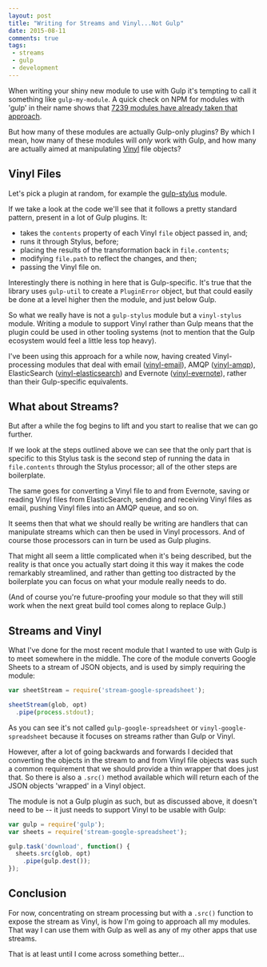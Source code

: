 ```yaml
---
layout: post
title: "Writing for Streams and Vinyl...Not Gulp"
date: 2015-08-11
comments: true
tags: 
 - streams
 - gulp
 - development
---
```


When writing your shiny new module to use with Gulp it's tempting to call it something like `gulp-my-module`. A quick check on NPM for modules with 'gulp' in their name shows that [7239 modules have already taken that approach](https://www.npmjs.com/search?q=gulp-*).

But how many of these modules are actually Gulp-only plugins? By which I mean, how many of these modules will *only* work with Gulp, and how many are actually aimed at manipulating [Vinyl](https://www.npmjs.com/package/vinyl) file objects?

## Vinyl Files

Let's pick a plugin at random, for example the [gulp-stylus](https://www.npmjs.com/package/gulp-stylus) module.

If we take a look at the code we'll see that it follows a pretty standard pattern, present in a lot of Gulp plugins. It:

* takes the `contents` property of each Vinyl `file` object passed in, and;
* runs it through Stylus, before;
* placing the results of the transformation back in `file.contents`;
* modifying `file.path` to reflect the changes, and then;
* passing the Vinyl file on.

Interestingly there is nothing in here that is Gulp-specific. It's true that the library uses `gulp-util` to create a `PluginError` object, but that could easily be done at a level higher then the module, and just below Gulp.

So what we really have is not a `gulp-stylus` module but a `vinyl-stylus` module. Writing a module to support Vinyl rather than Gulp means that the plugin could be used in other tooling systems (not to mention that the Gulp ecosystem would feel a little less top heavy).

I've been using this approach for a while now, having created Vinyl-processing modules that deal with email ([vinyl-email](https://www.npmjs.com/package/vinyl-mail)), AMQP ([vinyl-amqp](https://www.npmjs.com/package/vinyl-amqp)), ElasticSearch ([vinyl-elasticsearch](https://www.npmjs.com/package/vinyl-elasticsearch)) and Evernote ([vinyl-evernote](https://www.npmjs.com/package/vinyl-evernote)), rather than their Gulp-specific equivalents.

## What about Streams?

But after a while the fog begins to lift and you start to realise that we can go further.

If we look at the steps outlined above we can see that the only part that is specific to this Stylus task is the second step of running the data in `file.contents` through the Stylus processor; all of the other steps are boilerplate.

The same goes for converting a Vinyl file to and from Evernote, saving or reading Vinyl files from ElasticSearch, sending and receiving Vinyl files as email, pushing Vinyl files into an AMQP queue, and so on.

It seems then that what we should really be writing are handlers that can manipulate streams which can then be used in Vinyl processors. And of course those processors can in turn be used as Gulp plugins.

That might all seem a little complicated when it's being described, but the reality is that once you actually start doing it this way it makes the code remarkably streamlined, and rather than getting too distracted by the boilerplate you can focus on what your module really needs to do.

(And of course you're future-proofing your module so that they will still work when the next great build tool comes along to replace Gulp.)

## Streams and Vinyl

What I've done for the most recent module that I wanted to use with Gulp is to meet somewhere in the middle. The core of the module converts Google Sheets to a stream of JSON objects, and is used by simply requiring the module:

```javascript
var sheetStream = require('stream-google-spreadsheet');

sheetStream(glob, opt)
  .pipe(process.stdout);
```

As you can see it's not called `gulp-google-spreadsheet` or `vinyl-google-spreadsheet` because it focuses on streams rather than Gulp or Vinyl.

However, after a lot of going backwards and forwards I decided that converting the objects in the stream to and from Vinyl file objects was such a common requirement that we should provide a thin wrapper that does just that. So there is also a `.src()` method available which will return each of the JSON objects 'wrapped' in a Vinyl object.

The module is not a Gulp plugin as such, but as discussed above, it doesn't need to be -- it just needs to support Vinyl to be usable with Gulp:

```javascript
var gulp = require('gulp');
var sheets = require('stream-google-spreadsheet');

gulp.task('download', function() {
  sheets.src(glob, opt)
    .pipe(gulp.dest());
});
```

## Conclusion

For now, concentrating on stream processing but with a `.src()` function to expose the stream as Vinyl, is how I'm going to approach all my modules. That way I can use them with Gulp as well as any of my other apps that use streams.

That is at least until I come across something better...
